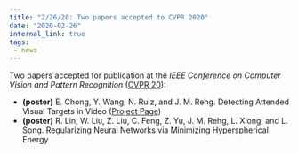 ```yaml
---
title: "2/26/20: Two papers accepted to CVPR 2020"
date: "2020-02-26"
internal_link: true
tags:
 - news
---
```

Two papers accepted for publication at the *IEEE Conference on Computer Vision and Pattern Recognition* ([CVPR 20](http://cvpr2020.thecvf.com/)):
* **(poster)** E. Chong, Y. Wang, N. Ruiz, and J. M. Rehg. Detecting Attended Visual Targets in Video ([Project Page](https://github.com/ejcgt/attention-target-detection))
* **(poster)** R. Lin, W. Liu, Z. Liu, C. Feng, Z. Yu, J. M. Rehg, L. Xiong, and L. Song. Regularizing Neural Networks via Minimizing Hyperspherical Energy 
